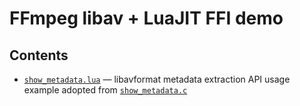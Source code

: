 # FFmpeg libav + LuaJIT FFI demo

## Contents

* [`show_metadata.lua`](https://github.com/un-def/ffmpeg-libav-luajit-ffi-demo/blob/master/show_metadata.lua) — libavformat metadata extraction API usage example adopted from [`show_metadata.c`](https://github.com/FFmpeg/FFmpeg/blob/n7.0/doc/examples/show_metadata.c)
